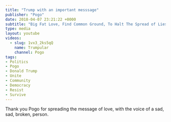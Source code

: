```yaml
---
title: "Trump with an important messsage"
publisher: "Pogo"
date: 2018-04-07 23:21:22 +0000
subtitle: "Big Fat Love, Find Common Ground, To Halt The Spread of Lies. If we don't control insiders this will be over."
type: media
layout: youtube
videos:
  - slug: 1vx3_2ks5qQ
    name: Trumpular
    channel: Pogo
tags:
- Politics
- Pogo
- Donald Trump
- Unite
- Community
- Democracy
- Resist
- Survive
---
```


Thank you Pogo for spreading the message of love, with the voice of a sad, sad, broken, person.
